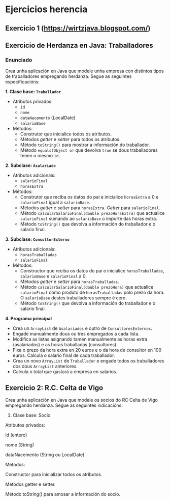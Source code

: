 # Ejercicios herencia

## Exercicio 1 (https://wirtzjava.blogspot.com/)

## Exercicio de Herdanza en Java: Traballadores

### Enunciado

Crea unha aplicación en Java que modele unha empresa con distintos tipos de traballadores empregando herdanza. Segue as seguintes especificacións:

**1. Clase base: `Traballador`**

- Atributos privados:
  - `id`
  - `nome`
  - `dataNacemento` (LocalDate)
  - `salarioBase`
- Métodos:
  - Construtor que inicialice todos os atributos.
  - Métodos *getter* e *setter* para todos os atributos.
  - Método `toString()` para mostrar a información do traballador.
  - Método `equals(Object o)` que devolva `true` se dous traballadores teñen o mesmo `id`.

**2. Subclase: `Asalariado`**

- Atributos adicionais:
  - `salarioFinal` 
  - `horasExtra`
- Métodos:
  - Construtor que reciba os datos do pai e inicialice `horasExtra` a 0 e `salarioFinal` igual a `salarioBase`.
  - Métodos *getter* e *setter* para `horasExtra`. *Getter* para `salarioFinal`.
  - Método `calcularSalarioFinal(double prezoHoraExtra)` que actualice `salarioFinal` sumando ao `salarioBase` o importe das horas extra.
  - Método `toString()` que devolva a información do traballador e o salario final.

**3. Subclase: `ConsultorExterno`**

- Atributos adicionais:
  - `horasTraballadas`
  - `salarioFinal`
- Métodos:
  - Constructor que reciba os datos do pai e inicialice `horasTraballadas`, `salarioBase` e `salarioFinal` a 0.
  - Métodos *getter* e *setter* para `horasTraballadas`.
  - Método `calcularSalarioFinal(double prezoHora)` que actualice `salarioFinal` como produto de `horasTraballadas` polo prezo da hora. O `salarioBase` destes traballadores sempre é cero.
  - Método `toString()` que devolva a información do traballador e o salario final.


**4. Programa principal**

- Crea un `ArrayList` de `Asalariados` e outro de  `ConsultoresExternos`.
- Engade manualmente dous ou tres empregados a cada lista.
- Modifica as listas asignando tamén manualmente as horas extra (asalariados) e as horas traballadas (consultores).
- Fixa o prezo da hora extra en 20 euros e o da hora de consultor en 100 euros. Calcula o salario final de cada traballador.
- Crea un novo `ArrayList` de `Traballador` e engade todos os traballadores dos dous `ArrayList` anteriores.
- Calcula o total que gastará a empresa en salarios.

## Exercicio 2: R.C. Celta de Vigo

Crea unha aplicación en Java que modele os socios do RC Celta de Vigo empregando herdanza. Segue as seguintes indicacións:

1. Clase base: Socio

Atributos privados:

id (entero)

nome (String)

dataNacemento (String ou LocalDate)

Métodos:

Constructor para inicializar todos os atributos.

Métodos getter e setter.

Método toString() para amosar a información do socio.